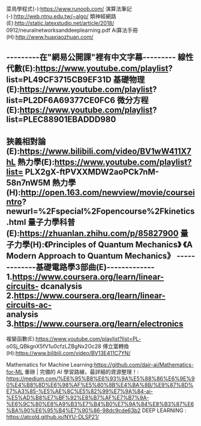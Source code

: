 菜鳥學程式(-):https://www.runoob.com/
演算法筆記(-):http://web.ntnu.edu.tw/~algo/
類神經網路(E):http://static.latexstudio.net/article/2018/
             0912/neuralnetworksanddeeplearning.pdf
Ai算法手冊(H):http://www.huaxiaozhuan.com/

---------在"網易公開課"裡有中文字幕---------
線性代數(E):https://www.youtube.com/playlist?        
           list=PL49CF3715CB9EF31D
基礎物理(E):https://www.youtube.com/playlist?
           list=PL2DF6A69377CE0FC6
微分方程(E):https://www.youtube.com/playlist?
           list=PLEC88901EBADDD980
-------------------------------------------
狹義相對論(E):https://www.bilibili.com/video/BV1wW411X7hL
熱力學(E):https://www.youtube.com/playlist?list=
          PLX2gX-ftPVXXMDW2aoPCk7nM-58n7nW5M
熱力學(H):http://open.163.com/newview/movie/courseintro?
          newurl=%2Fspecial%2Fopencourse%2Fkinetics.html
量子力學科普(E):https://zhuanlan.zhihu.com/p/85827900
量子力學(H):《Principles of Quantum Mechanics》
           《A Modern Approach to Quantum Mechanics》
-------------基礎電路學3部曲(E)-------------
1.https://www.coursera.org/learn/linear-circuits-
  dcanalysis
2.https://www.coursera.org/learn/linear-circuits-ac-  
  analysis
3.https://www.coursera.org/learn/electronics
--------------------------------------------
複變函數(E):https://www.youtube.com/playlist?list=PL-
           o0Sj_QBkgnX5fV1u0cfzLZBgNx2Oc28
傅立葉轉換(H):https://www.bilibili.com/video/BV13E411C7YN/

Mathematics for Machine Learning:https://github.com/dair-ai/Mathematics-for-ML
重磅 | 完備的 AI 學習路線，最詳細的資源整理！: https://medium.com/%E6%95%B8%E6%93%9A%E5%88%86%E6%9E%90%E4%B8%8D%E6%98%AF%E5%80%8B%E4%BA%8B/%E9%87%8D%E7%A3%85-%E5%AE%8C%E5%82%99%E7%9A%84-ai-%E5%AD%B8%E7%BF%92%E8%B7%AF%E7%B7%9A-%E6%9C%80%E8%A9%B3%E7%B4%B0%E7%9A%84%E8%B3%87%E6%BA%90%E6%95%B4%E7%90%86-98dc9cde63b2
DEEP LEARNING : https://atcold.github.io/NYU-DLSP21/